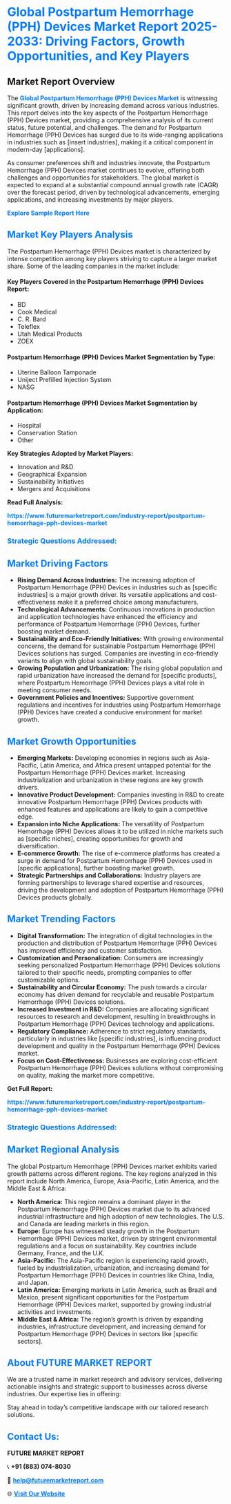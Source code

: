 <h1 style="color: #007BFF;">Global Postpartum Hemorrhage (PPH) Devices Market Report 2025-2033: Driving Factors, Growth Opportunities, and Key Players</h1>

<section id="overview">
<h2>Market Report Overview</h2>
<p>The <a href="https://www.futuremarketreport.com/industry-report/postpartum-hemorrhage-pph-devices-market" style="color: #007BFF; text-decoration: none;"><strong>Global Postpartum Hemorrhage (PPH) Devices Market</strong></a> is witnessing significant growth, driven by increasing demand across various industries. This report delves into the key aspects of the Postpartum Hemorrhage (PPH) Devices market, providing a comprehensive analysis of its current status, future potential, and challenges. The demand for Postpartum Hemorrhage (PPH) Devices has surged due to its wide-ranging applications in industries such as [insert industries], making it a critical component in modern-day [applications].</p>
<p>As consumer preferences shift and industries innovate, the Postpartum Hemorrhage (PPH) Devices market continues to evolve, offering both challenges and opportunities for stakeholders. The global market is expected to expand at a substantial compound annual growth rate (CAGR) over the forecast period, driven by technological advancements, emerging applications, and increasing investments by major players.</p>
</section>

<section id="overview">
<p><a href="https://www.futuremarketreport.com/request-sample/reportId=51077" style="color: #007BFF; text-decoration: none;"><strong>Explore Sample Report Here</strong></a></p>
</section>

<section id="key-players">
<h2 style="color: #007BFF;">Market Key Players Analysis</h2>
<p>The Postpartum Hemorrhage (PPH) Devices market is characterized by intense competition among key players striving to capture a larger market share. Some of the leading companies in the market include:</p>
<h4>Key Players Covered in the Postpartum Hemorrhage (PPH) Devices Report:</h4>
<ul><li>BD</li><li>Cook Medical</li><li>C. R. Bard</li><li>Teleflex</li><li>Utah Medical Products</li><li>ZOEX</li></ul>
<h4>Postpartum Hemorrhage (PPH) Devices Market Segmentation by Type:</h4>
<ul><li>Uterine Balloon Tamponade</li><li>Uniject Prefilled Injection System</li><li>NASG</li></ul>

<h4>Postpartum Hemorrhage (PPH) Devices Market Segmentation by Application:</h4>
<ul><li>Hospital</li><li>Conservation Station</li><li>Other</li></ul>
<p><strong>Key Strategies Adopted by Market Players:</strong></p>
<ul>
<li>Innovation and R&D</li>
<li>Geographical Expansion</li>
<li>Sustainability Initiatives</li>
<li>Mergers and Acquisitions</li>
</ul>
</section>

<section>
<p><strong>Read Full Analysis: </strong></p><a href="https://www.futuremarketreport.com/industry-report/postpartum-hemorrhage-pph-devices-market" style="color: #007BFF; text-decoration: none;"><strong>https://www.futuremarketreport.com/industry-report/postpartum-hemorrhage-pph-devices-market</strong></a>
<h3 style="color: #007BFF;">Strategic Questions Addressed:</h3>
</section>

<section id="driving-factors">
<h2 style="color: #007BFF;">Market Driving Factors</h2>
<ul>
<li><strong>Rising Demand Across Industries:</strong> The increasing adoption of Postpartum Hemorrhage (PPH) Devices in industries such as [specific industries] is a major growth driver. Its versatile applications and cost-effectiveness make it a preferred choice among manufacturers.</li>
<li><strong>Technological Advancements:</strong> Continuous innovations in production and application technologies have enhanced the efficiency and performance of Postpartum Hemorrhage (PPH) Devices, further boosting market demand.</li>
<li><strong>Sustainability and Eco-Friendly Initiatives:</strong> With growing environmental concerns, the demand for sustainable Postpartum Hemorrhage (PPH) Devices solutions has surged. Companies are investing in eco-friendly variants to align with global sustainability goals.</li>
<li><strong>Growing Population and Urbanization:</strong> The rising global population and rapid urbanization have increased the demand for [specific products], where Postpartum Hemorrhage (PPH) Devices plays a vital role in meeting consumer needs.</li>
<li><strong>Government Policies and Incentives:</strong> Supportive government regulations and incentives for industries using Postpartum Hemorrhage (PPH) Devices have created a conducive environment for market growth.</li>
</ul>
</section>

<section id="growth-opportunities">
<h2 style="color: #007BFF;">Market Growth Opportunities</h2>
<ul>
<li><strong>Emerging Markets:</strong> Developing economies in regions such as Asia-Pacific, Latin America, and Africa present untapped potential for the Postpartum Hemorrhage (PPH) Devices market. Increasing industrialization and urbanization in these regions are key growth drivers.</li>
<li><strong>Innovative Product Development:</strong> Companies investing in R&D to create innovative Postpartum Hemorrhage (PPH) Devices products with enhanced features and applications are likely to gain a competitive edge.</li>
<li><strong>Expansion into Niche Applications:</strong> The versatility of Postpartum Hemorrhage (PPH) Devices allows it to be utilized in niche markets such as [specific niches], creating opportunities for growth and diversification.</li>
<li><strong>E-commerce Growth:</strong> The rise of e-commerce platforms has created a surge in demand for Postpartum Hemorrhage (PPH) Devices used in [specific applications], further boosting market growth.</li>
<li><strong>Strategic Partnerships and Collaborations:</strong> Industry players are forming partnerships to leverage shared expertise and resources, driving the development and adoption of Postpartum Hemorrhage (PPH) Devices products globally.</li>
</ul>
</section>

<section id="trending-factors">
<h2 style="color: #007BFF;">Market Trending Factors</h2>
<ul>
<li><strong>Digital Transformation:</strong> The integration of digital technologies in the production and distribution of Postpartum Hemorrhage (PPH) Devices has improved efficiency and customer satisfaction.</li>
<li><strong>Customization and Personalization:</strong> Consumers are increasingly seeking personalized Postpartum Hemorrhage (PPH) Devices solutions tailored to their specific needs, prompting companies to offer customizable options.</li>
<li><strong>Sustainability and Circular Economy:</strong> The push towards a circular economy has driven demand for recyclable and reusable Postpartum Hemorrhage (PPH) Devices solutions.</li>
<li><strong>Increased Investment in R&D:</strong> Companies are allocating significant resources to research and development, resulting in breakthroughs in Postpartum Hemorrhage (PPH) Devices technology and applications.</li>
<li><strong>Regulatory Compliance:</strong> Adherence to strict regulatory standards, particularly in industries like [specific industries], is influencing product development and quality in the Postpartum Hemorrhage (PPH) Devices market.</li>
<li><strong>Focus on Cost-Effectiveness:</strong> Businesses are exploring cost-efficient Postpartum Hemorrhage (PPH) Devices solutions without compromising on quality, making the market more competitive.</li>
</ul>
</section>

<section>
<p><strong>Get Full Report: </strong></p><a href="https://www.futuremarketreport.com/industry-report/postpartum-hemorrhage-pph-devices-market" style="color: #007BFF; text-decoration: none;"><strong>https://www.futuremarketreport.com/industry-report/postpartum-hemorrhage-pph-devices-market</strong></a>
<h3 style="color: #007BFF;">Strategic Questions Addressed:</h3>
</section>


<section id="regional-analysis">
<h2 style="color: #007BFF;">Market Regional Analysis</h2>
<p>The global Postpartum Hemorrhage (PPH) Devices market exhibits varied growth patterns across different regions. The key regions analyzed in this report include North America, Europe, Asia-Pacific, Latin America, and the Middle East & Africa:</p>
<ul>
<li><strong>North America:</strong> This region remains a dominant player in the Postpartum Hemorrhage (PPH) Devices market due to its advanced industrial infrastructure and high adoption of new technologies. The U.S. and Canada are leading markets in this region.</li>
<li><strong>Europe:</strong> Europe has witnessed steady growth in the Postpartum Hemorrhage (PPH) Devices market, driven by stringent environmental regulations and a focus on sustainability. Key countries include Germany, France, and the U.K.</li>
<li><strong>Asia-Pacific:</strong> The Asia-Pacific region is experiencing rapid growth, fueled by industrialization, urbanization, and increasing demand for Postpartum Hemorrhage (PPH) Devices in countries like China, India, and Japan.</li>
<li><strong>Latin America:</strong> Emerging markets in Latin America, such as Brazil and Mexico, present significant opportunities for the Postpartum Hemorrhage (PPH) Devices market, supported by growing industrial activities and investments.</li>
<li><strong>Middle East & Africa:</strong> The region’s growth is driven by expanding industries, infrastructure development, and increasing demand for Postpartum Hemorrhage (PPH) Devices in sectors like [specific sectors].</li>
</ul>
</section>

<footer>
<h2 style="color: #007BFF;">About FUTURE MARKET REPORT</h2>
<p>We are a trusted name in market research and advisory services, delivering actionable insights and strategic support to businesses across diverse industries. Our expertise lies in offering:</p>

<p>Stay ahead in today’s competitive landscape with our tailored research solutions.</p>

<h2 style="color: #007BFF;">Contact Us:</h2>
<p><strong>FUTURE MARKET REPORT</strong></p>
<p>📞 <strong>+91 (883) 074-8030</strong></p>
<p>📧 <strong><a href="mailto:help@futuremarketreport.com" style="color: #007BFF;">help@futuremarketreport.com</a></strong></p>
<p>🌐 <strong><a href="https://www.futuremarketreport.com/" style="color: #007BFF;">Visit Our Website</a></strong></p>
</footer>